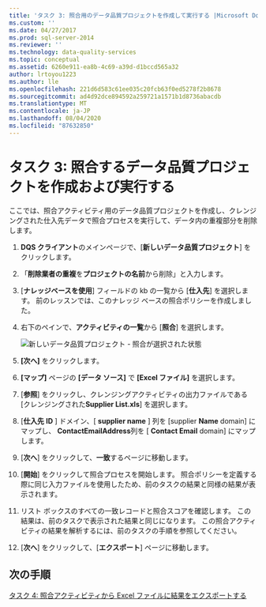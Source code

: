 ```yaml
---
title: 'タスク 3: 照合用のデータ品質プロジェクトを作成して実行する |Microsoft Docs'
ms.custom: ''
ms.date: 04/27/2017
ms.prod: sql-server-2014
ms.reviewer: ''
ms.technology: data-quality-services
ms.topic: conceptual
ms.assetid: 6260e911-ea8b-4c69-a39d-d1bccd565a32
author: lrtoyou1223
ms.author: lle
ms.openlocfilehash: 221d6d583c61ee035c20fcb63f0ed5278f2b8678
ms.sourcegitcommit: ad4d92dce894592a259721a1571b1d8736abacdb
ms.translationtype: MT
ms.contentlocale: ja-JP
ms.lasthandoff: 08/04/2020
ms.locfileid: "87632850"
---
```

# <a name="task-3-creating-and-running-a-data-quality-project-for-matching"></a>タスク 3: 照合するデータ品質プロジェクトを作成および実行する
  ここでは、照合アクティビティ用のデータ品質プロジェクトを作成し、クレンジングされた仕入先データで照合プロセスを実行して、データ内の重複部分を削除します。

1.  **DQS クライアント**のメインページで、[**新しいデータ品質プロジェクト**] をクリックします。

2.  「**削除業者の重複**を**プロジェクトの名前**から削除」と入力します。

3.  [**ナレッジベースを使用**] フィールドの kb の一覧から [**仕入先**] を選択します。 前のレッスンでは、このナレッジ ベースの照合ポリシーを作成しました。

4.  右下のペインで、**アクティビティの一覧**から [**照合**] を選択します。

     ![新しいデータ品質プロジェクト - 照合が選択された状態](../../2014/tutorials/media/et-creatingandrunningadqpformatching.jpg "新しいデータ品質プロジェクト - 照合が選択された状態")

5.  **[次へ]** をクリックします。

6.  **[マップ]** ページの **[データ ソース]** で **[Excel ファイル]** を選択します。

7.  [**参照**] をクリックし、クレンジングアクティビティの出力ファイルである [クレンジングされた**Supplier List.xls**] を選択します。

8.  [**仕入先** **ID** ] ドメイン、[ **supplier name** ] 列を [supplier **Name** domain] にマップし、 **ContactEmailAddress**列を [ **Contact Email** domain] にマップします。

9. [**次へ**] をクリックして、**一致**するページに移動します。

10. [**開始**] をクリックして照合プロセスを開始します。 照合ポリシーを定義する際に同じ入力ファイルを使用したため、前のタスクの結果と同様の結果が表示されます。

11. リスト ボックスのすべての一致レコードと照合スコアを確認します。 この結果は、前のタスクで表示された結果と同じになります。 この照合アクティビティの結果を解析するには、前のタスクの手順を参照してください。

12. [**次へ**] をクリックして、[**エクスポート**] ページに移動します。

## <a name="next-step"></a>次の手順
 [タスク 4: 照合アクティビティから Excel ファイルに結果をエクスポートする](../../2014/tutorials/task-4-exporting-the-results-from-matching-activity-to-an-excel-file.md)


